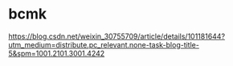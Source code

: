 # bcmk
https://blog.csdn.net/weixin_30755709/article/details/101181644?utm_medium=distribute.pc_relevant.none-task-blog-title-5&spm=1001.2101.3001.4242
